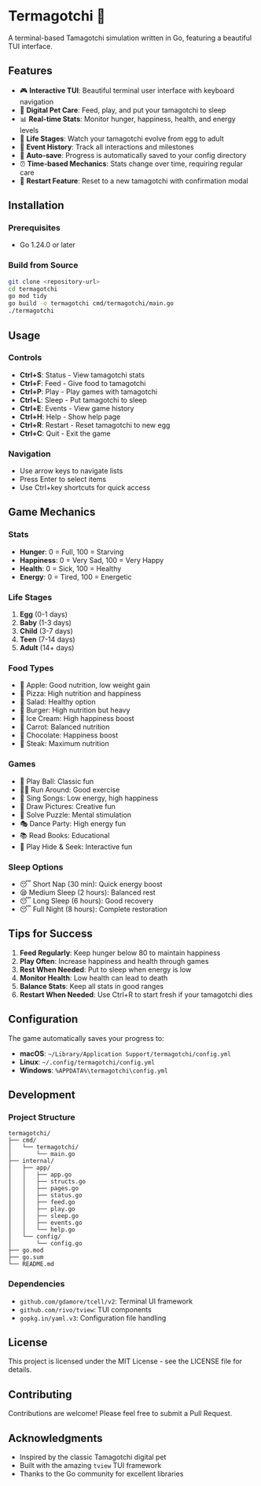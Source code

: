 # Termagotchi 🐾

A terminal-based Tamagotchi simulation written in Go, featuring a beautiful TUI interface.

## Features

- 🎮 **Interactive TUI**: Beautiful terminal user interface with keyboard navigation
- 🐾 **Digital Pet Care**: Feed, play, and put your tamagotchi to sleep
- 📊 **Real-time Stats**: Monitor hunger, happiness, health, and energy levels
- 🔄 **Life Stages**: Watch your tamagotchi evolve from egg to adult
- 📝 **Event History**: Track all interactions and milestones
- 💾 **Auto-save**: Progress is automatically saved to your config directory
- ⏰ **Time-based Mechanics**: Stats change over time, requiring regular care
- 🔄 **Restart Feature**: Reset to a new tamagotchi with confirmation modal

## Installation

### Prerequisites

- Go 1.24.0 or later

### Build from Source

```bash
git clone <repository-url>
cd termagotchi
go mod tidy
go build -o termagotchi cmd/termagotchi/main.go
./termagotchi
```

## Usage

### Controls

- **Ctrl+S**: Status - View tamagotchi stats
- **Ctrl+F**: Feed - Give food to tamagotchi
- **Ctrl+P**: Play - Play games with tamagotchi
- **Ctrl+L**: Sleep - Put tamagotchi to sleep
- **Ctrl+E**: Events - View game history
- **Ctrl+H**: Help - Show help page
- **Ctrl+R**: Restart - Reset tamagotchi to new egg
- **Ctrl+C**: Quit - Exit the game

### Navigation

- Use arrow keys to navigate lists
- Press Enter to select items
- Use Ctrl+key shortcuts for quick access

## Game Mechanics

### Stats

- **Hunger**: 0 = Full, 100 = Starving
- **Happiness**: 0 = Very Sad, 100 = Very Happy
- **Health**: 0 = Sick, 100 = Healthy
- **Energy**: 0 = Tired, 100 = Energetic

### Life Stages

1. **Egg** (0-1 days)
2. **Baby** (1-3 days)
3. **Child** (3-7 days)
4. **Teen** (7-14 days)
5. **Adult** (14+ days)

### Food Types

- 🍎 Apple: Good nutrition, low weight gain
- 🍕 Pizza: High nutrition and happiness
- 🥗 Salad: Healthy option
- 🍔 Burger: High nutrition but heavy
- 🍦 Ice Cream: High happiness boost
- 🥕 Carrot: Balanced nutrition
- 🍫 Chocolate: Happiness boost
- 🥩 Steak: Maximum nutrition

### Games

- 🎾 Play Ball: Classic fun
- 🏃‍♂️ Run Around: Good exercise
- 🎵 Sing Songs: Low energy, high happiness
- 🎨 Draw Pictures: Creative fun
- 🧩 Solve Puzzle: Mental stimulation
- 🎭 Dance Party: High energy fun
- 📚 Read Books: Educational
- 🎪 Play Hide & Seek: Interactive fun

### Sleep Options

- 😴 Short Nap (30 min): Quick energy boost
- 😪 Medium Sleep (2 hours): Balanced rest
- 😴 Long Sleep (6 hours): Good recovery
- 😴 Full Night (8 hours): Complete restoration

## Tips for Success

1. **Feed Regularly**: Keep hunger below 80 to maintain happiness
2. **Play Often**: Increase happiness and health through games
3. **Rest When Needed**: Put to sleep when energy is low
4. **Monitor Health**: Low health can lead to death
5. **Balance Stats**: Keep all stats in good ranges
6. **Restart When Needed**: Use Ctrl+R to start fresh if your tamagotchi dies

## Configuration

The game automatically saves your progress to:

- **macOS**: `~/Library/Application Support/termagotchi/config.yml`
- **Linux**: `~/.config/termagotchi/config.yml`
- **Windows**: `%APPDATA%\termagotchi\config.yml`

## Development

### Project Structure

```
termagotchi/
├── cmd/
│   └── termagotchi/
│       └── main.go
├── internal/
│   ├── app/
│   │   ├── app.go
│   │   ├── structs.go
│   │   ├── pages.go
│   │   ├── status.go
│   │   ├── feed.go
│   │   ├── play.go
│   │   ├── sleep.go
│   │   ├── events.go
│   │   └── help.go
│   └── config/
│       └── config.go
├── go.mod
├── go.sum
└── README.md
```

### Dependencies

- `github.com/gdamore/tcell/v2`: Terminal UI framework
- `github.com/rivo/tview`: TUI components
- `gopkg.in/yaml.v3`: Configuration file handling

## License

This project is licensed under the MIT License - see the LICENSE file for details.

## Contributing

Contributions are welcome! Please feel free to submit a Pull Request.

## Acknowledgments

- Inspired by the classic Tamagotchi digital pet
- Built with the amazing `tview` TUI framework
- Thanks to the Go community for excellent libraries
